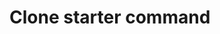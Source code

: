 # Clone starter command 

[Clone starter command]:(https://raw.githubusercontent.com/codiku/ressources/master/gallery_starter_command.txt)